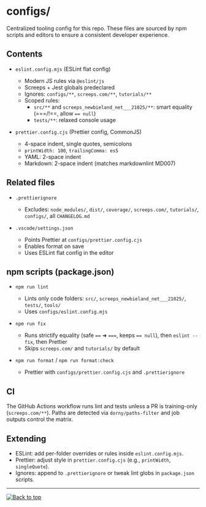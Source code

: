 # configs/

Centralized tooling config for this repo. These files are sourced by npm scripts and editors to ensure a consistent developer experience.

## Contents

- `eslint.config.mjs` (ESLint flat config)
  - Modern JS rules via `@eslint/js`
  - Screeps + Jest globals predeclared
  - Ignores: `configs/**`, `screeps.com/**`, `tutorials/**`
  - Scoped rules:
    - `src/**` and `screeps_newbieland_net___21025/**`: smart equality (===/!==, allow `== null`)
    - `tests/**`: relaxed console usage

- `prettier.config.cjs` (Prettier config, CommonJS)
  - 4-space indent, single quotes, semicolons
  - `printWidth: 100`, `trailingComma: es5`
  - YAML: 2-space indent
  - Markdown: 2-space indent (matches markdownlint MD007)

## Related files

- `.prettierignore`
  - Excludes: `node_modules/`, `dist/`, `coverage/`, `screeps.com/`, `tutorials/`, `configs/`, all `CHANGELOG.md`

- `.vscode/settings.json`
  - Points Prettier at `configs/prettier.config.cjs`
  - Enables format on save
  - Uses ESLint flat config in the editor

## npm scripts (package.json)

- `npm run lint`
  - Lints only code folders: `src/`, `screeps_newbieland_net___21025/`, `tests/`, `tools/`
  - Uses `configs/eslint.config.mjs`

- `npm run fix`
  - Runs strictify equality (safe `==` ➜ `===`, keeps `== null`), then `eslint --fix`, then Prettier
  - Skips `screeps.com/` and `tutorials/` by default

- `npm run format` / `npm run format:check`
  - Prettier with `configs/prettier.config.cjs` and `.prettierignore`

## CI

The GitHub Actions workflow runs lint and tests unless a PR is training-only (`screeps.com/**`). Paths are detected via `dorny/paths-filter` and job outputs control the matrix.

## Extending

- ESLint: add per-folder overrides or rules inside `eslint.config.mjs`.
- Prettier: adjust style in `prettier.config.cjs` (e.g., `printWidth`, `singleQuote`).
- Ignores: append to `.prettierignore` or tweak lint globs in `package.json` scripts.

---

[![Back to top](https://img.shields.io/badge/Back%20to%20top-222?style=plastic&logo=github)](#configs)
